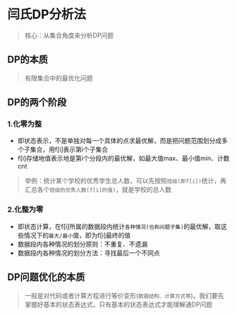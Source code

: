 # 闫氏DP分析法
> 核心：从集合角度来分析DP问题

## DP的本质
> 有限集合中的最优化问题

## DP的两个阶段
### 1.化零为整
+ 即状态表示，不是单独对每一个具体的点求最优解，而是把问题范围划分成多个子集合，用f[i]表示第i个子集合
+ f[i]存储地值表示地是第i个分段内的最优解，如最大值max、最小值min、计数cnt
> 举例：统计某个学校的优秀学生总人数，可以先按照`班级(即f[i])`统计，再汇总各个`班级的优秀人数(f[i]的值)`，就是学校的总人数
### 2.化整为零
+ 即状态计算，在f[i]所属的数据段内统计`各种情况(也称问题子集)`的最优解，取这些情况下的`最大/最小`值，即为f[i]最终的值
+ 数据段内各种情况的划分原则：不重复、不遗漏
+ 数据段内各种情况的划分方法：寻找最后一个不同点

## DP问题优化的本质
> 一般是对代码或者计算方程进行等价变形(`数据结构、计算方式等`)。我们要先掌握好基本的状态表达式，只有基本的状态表达式才能理解通DP问题